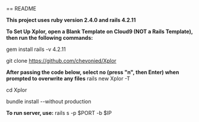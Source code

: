 == README

**This project uses ruby version 2.4.0 and rails 4.2.11**

**To Set Up Xplor, open a Blank Template on Cloud9 (NOT a Rails Template), then run the following commands:**

gem install rails -v 4.2.11

git clone https://github.com/chevonied/Xplor

**After passing the code below, select no (press "n", then Enter) when prompted to overwrite any files**
rails new Xplor -T

cd Xplor

bundle install --without production

**To run server, use:**
rails s -p $PORT -b $IP
